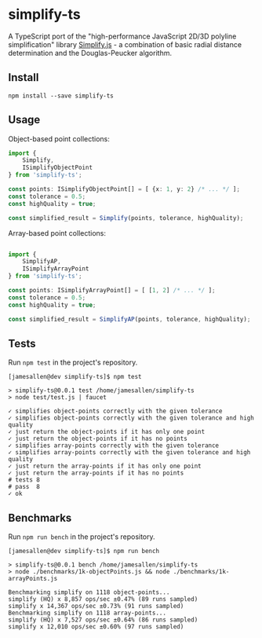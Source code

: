 simplify-ts
===========

A TypeScript port of the "high-performance JavaScript 2D/3D polyline simplification" library [Simplify.js](https://github.com/mourner/simplify-js) - a combination of basic radial distance determination and the Douglas-Peucker algorithm.

## Install

```
npm install --save simplify-ts
```

## Usage

Object-based point collections:

```typescript
import {
    Simplify,
    ISimplifyObjectPoint
} from 'simplify-ts';

const points: ISimplifyObjectPoint[] = [ {x: 1, y: 2} /* ... */ ];
const tolerance = 0.5;
const highQuality = true;

const simplified_result = Simplify(points, tolerance, highQuality);
```

Array-based point collections:

```typescript

import {
    SimplifyAP,
    ISimplifyArrayPoint
} from 'simplify-ts';

const points: ISimplifyArrayPoint[] = [ [1, 2] /* ... */ ];
const tolerance = 0.5;
const highQuality = true;

const simplified_result = SimplifyAP(points, tolerance, highQuality);
```

## Tests

Run `npm test` in the project's repository.

```
[jamesallen@dev simplify-ts]$ npm test

> simplify-ts@0.0.1 test /home/jamesallen/simplify-ts
> node test/test.js | faucet

✓ simplifies object-points correctly with the given tolerance
✓ simplifies object-points correctly with the given tolerance and high quality
✓ just return the object-points if it has only one point
✓ just return the object-points if it has no points
✓ simplifies array-points correctly with the given tolerance
✓ simplifies array-points correctly with the given tolerance and high quality
✓ just return the array-points if it has only one point
✓ just return the array-points if it has no points
# tests 8
# pass  8
✓ ok
```


## Benchmarks

Run `npm run bench` in the project's repository.

```
[jamesallen@dev simplify-ts]$ npm run bench

> simplify-ts@0.0.1 bench /home/jamesallen/simplify-ts
> node ./benchmarks/1k-objectPoints.js && node ./benchmarks/1k-arrayPoints.js

Benchmarking simplify on 1118 object-points...
simplify (HQ) x 8,857 ops/sec ±0.47% (89 runs sampled)
simplify x 14,367 ops/sec ±0.73% (91 runs sampled)
Benchmarking simplify on 1118 array-points...
simplify (HQ) x 7,527 ops/sec ±0.64% (86 runs sampled)
simplify x 12,010 ops/sec ±0.60% (97 runs sampled)
```
